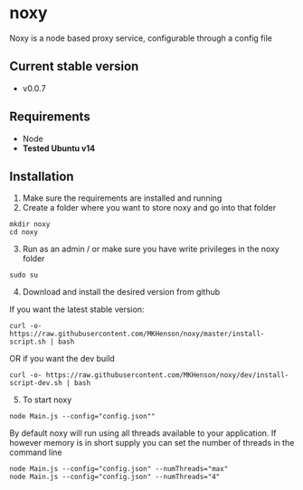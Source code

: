 # noxy
Noxy is a node based proxy service, configurable through a config file

## Current stable version
* v0.0.7

## Requirements
* Node
* **Tested Ubuntu v14**

## Installation

1) Make sure the requirements are installed and running
2) Create a folder where you want to store noxy and go into that folder

```
mkdir noxy
cd noxy
```

3) Run as an admin / or make sure you have write privileges in the noxy folder
```
sudo su
```

4) Download and install the desired version from github

If you want the latest stable version:

```
curl -o- https://raw.githubusercontent.com/MKHenson/noxy/master/install-script.sh | bash
```

OR if you want the dev build

```
curl -o- https://raw.githubusercontent.com/MKHenson/noxy/dev/install-script-dev.sh | bash
```

5) To start noxy
```
node Main.js --config="config.json""
```

By default noxy will run using all threads available to your application. If however memory is in short supply you
can set the number of threads in the command line

```
node Main.js --config="config.json" --numThreads="max"
node Main.js --config="config.json" --numThreads="4"
```